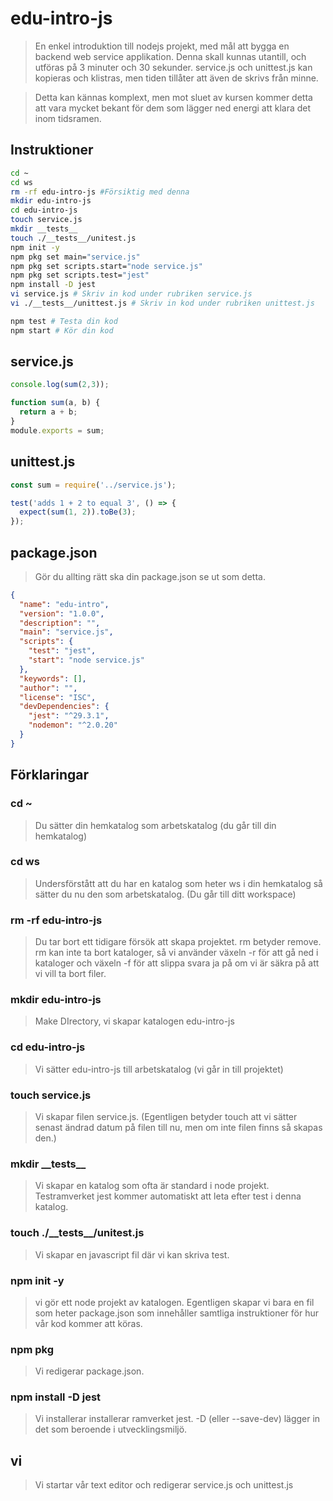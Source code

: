 # edu-intro-js

> En enkel introduktion till nodejs projekt, med mål att bygga en backend web service applikation.
> Denna skall kunnas utantill, och utföras på 3 minuter och 30 sekunder.
> service.js och unittest.js kan kopieras och klistras, men tiden tillåter att även de skrivs från minne.

> Detta kan kännas komplext, men mot sluet av kursen kommer detta att vara mycket bekant för dem som lägger ned energi att klara det inom tidsramen.

## Instruktioner

```bash
cd ~
cd ws
rm -rf edu-intro-js #Försiktig med denna
mkdir edu-intro-js
cd edu-intro-js
touch service.js
mkdir __tests__
touch ./__tests__/unitest.js
npm init -y
npm pkg set main="service.js"
npm pkg set scripts.start="node service.js" 
npm pkg set scripts.test="jest"
npm install -D jest
vi service.js # Skriv in kod under rubriken service.js
vi ./__tests__/unittest.js # Skriv in kod under rubriken unittest.js

npm test # Testa din kod
npm start # Kör din kod
```

## service.js

```js
console.log(sum(2,3));

function sum(a, b) {
  return a + b;
}
module.exports = sum;
```
 
## unittest.js

```js
const sum = require('../service.js');

test('adds 1 + 2 to equal 3', () => {
  expect(sum(1, 2)).toBe(3);
});
```

## package.json

> Gör du allting rätt ska din package.json se ut som detta.

```json
{
  "name": "edu-intro",
  "version": "1.0.0",
  "description": "",
  "main": "service.js",
  "scripts": {
    "test": "jest",
    "start": "node service.js"
  },
  "keywords": [],
  "author": "",
  "license": "ISC",
  "devDependencies": {
    "jest": "^29.3.1",
    "nodemon": "^2.0.20"
  }
}
```

## Förklaringar

### cd ~

> Du sätter din hemkatalog som arbetskatalog (du går till din hemkatalog)

### cd ws

> Undersförstått att du har en katalog som heter ws i din hemkatalog så sätter du nu den som arbetskatalog. (Du går till ditt workspace)

### rm -rf edu-intro-js

> Du tar bort ett tidigare försök att skapa projektet. 
> rm betyder remove.
> rm kan inte ta bort kataloger, så vi använder växeln -r för att gå ned i kataloger och växeln -f för att slippa svara ja på om vi är säkra på att vi vill ta bort filer.

### mkdir edu-intro-js

> Make DIrectory, vi skapar katalogen edu-intro-js

### cd edu-intro-js

> Vi sätter edu-intro-js till arbetskatalog (vi går in till projektet)

### touch service.js

> Vi skapar filen service.js. (Egentligen betyder touch att vi sätter senast ändrad datum på filen till nu, men om inte filen finns så skapas den.)

### mkdir \_\_tests\_\_

> Vi skapar en katalog som ofta är standard i node projekt. Testramverket jest kommer automatiskt att leta efter test i denna katalog.

### touch ./\_\_tests\_\_/unitest.js

> Vi skapar en javascript fil där vi kan skriva test.

### npm init -y

> vi gör ett node projekt av katalogen. Egentligen skapar vi bara en fil som heter package.json som innehåller samtliga instruktioner för hur vår kod kommer att köras.

### npm pkg

> Vi redigerar package.json.

### npm install -D jest

> Vi installerar installerar ramverket jest. -D (eller --save-dev) lägger in det som beroende i utvecklingsmiljö.

## vi

> Vi startar vår text editor och redigerar service.js och unittest.js
